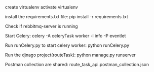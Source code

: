 
create virtualenv
activate virtualenv

install the requirements.txt file:
	pip install -r requirements.txt

Check if rebbitmq-server is running

Start Celery:
	celery -A celeryTask worker -l info -P eventlet

Run runCelery.py to start celery worker:
	python runCelery.py

Run the djnago project(routeTask):
	python manage.py runserver

Postman collection are shared:
	route_task_api.postman_collection.json
